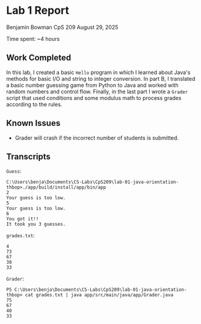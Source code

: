 # Lab 1 Report

Benjamin Bowman
CpS 209
August 29, 2025

Time spent: ~4 hours

## Work Completed

In this lab, I created a basic `Hello` program in which I learned about Java's methods for basic I/O and string to integer conversion.
In part B, I translated a basic number guessing game from Python to Java and worked with random numbers and control flow.
Finally, in the last part I wrote a `Grader` script that used conditions and some modulus math to process grades according to the rules. 

## Known Issues

- Grader will crash if the incorrect number of students is submitted.

## Transcripts

`Guess`:
```
C:\Users\benja\Documents\CS-Labs\CpS209\lab-01-java-orientation-thbop>./app/build/install/app/bin/app  
2
Your guess is too low.
5
Your guess is too low.
6
You got it!!
It took you 3 guesses.
```

`grades.txt`:
```
4
73
67
38
33
```
`Grader`:
```
PS C:\Users\benja\Documents\CS-Labs\CpS209\lab-01-java-orientation-thbop> cat grades.txt | java app/src/main/java/app/Grader.java
75
67
40
33
```